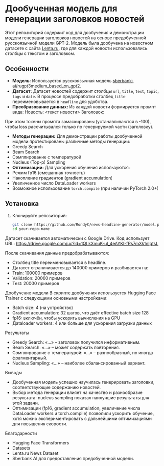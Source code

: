 # Дообученная модель для генерации заголовков новостей

Этот репозиторий содержит код для дообучения и демонстрации модели генерации заголовков новостей на основе предобученной русскоязычной модели GPT-2. Модель была дообучена на новостном датасете с сайта [Lenta.ru](https://lenta.ru), где для каждой новости использовались столбцы с текстом и заголовком.

## Особенности

- **Модель:** Используется русскоязычная модель [sberbank-ai/rugpt3medium_based_on_gpt2](https://huggingface.co/sberbank-ai/rugpt3medium_based_on_gpt2).
- **Датасет:** Датасет новостей содержит столбцы `url`, `title`, `text`, `topic`, `tags` и `date`. В процессе предобработки столбец `title` переименовывается в `headline` для удобства.
- **Преобразование данных:** Из каждой новости формируется промпт вида:
Новость: <текст новости> Заголовок:

При этом токены промпта замаскированы (устанавливаются в -100), чтобы loss рассчитывался только по генерируемой части (заголовку).
- **Методы генерации:** Для демонстрации работы дообученной модели протестированы различные методы генерации:
- Greedy Search
- Beam Search
- Сэмплирование с температурой
- Nucleus (Top-p) Sampling
- **Оптимизации:** Для ускорения обучения используются:
- Режим fp16 (смешанная точность)
- Накопление градиентов (gradient accumulation)
- Увеличенное число DataLoader workers
- Возможное использование `torch.compile` (при наличии PyTorch 2.0+)

## Установка

1. Клонируйте репозиторий:

   ```bash
   git clone https://github.com/RondyC/news-headline-generator/model.py
   cd your-repo-name
Датасет скачивается автоматически с Google Drive. Код использует URL:
https://drive.google.com/uc?id=1QLkXmuK-ul_4eAYKI-fRs7mXk1nIgtsL

После скачивания данные предобрабатываются:
* Столбец title переименовывается в headline.
* Датасет ограничивается до 140000 примеров и разбивается на:
 * Train: 100000 примеров
 * Validation: 20000 примеров
 * Test: 20000 примеров

Дообучение модели
В скрипте дообучения используется Hugging Face Trainer с следующими основными настройками:

* Batch size: 4 (на устройство)
* Gradient accumulation: 32 шагов, что даёт effective batch size 128
* fp16: включён, чтобы ускорить вычисления на GPU
* Дataloader workers: 4 или больше для ускорения загрузки данных

Результаты
* Greedy Search: «...» – заголовок получился информативным.
* Beam Search: «...» – может содержать повторения.
* Сэмплирование с температурой: «...» – разнообразный, но иногда фрагментарный.
* Nucleus Sampling: «...» – наиболее сбалансированный вариант.

Выводы
* Дообученная модель успешно научилась генерировать заголовки, соответствующие содержанию новостей.
* Выбор метода генерации влияет на качество и разнообразие результата: nucleus sampling показал наилучшие результаты для этой задачи.
* Оптимизации (fp16, gradient accumulation, увеличение числа DataLoader workers и torch.compile) позволили ускорить обучение, хотя можно экспериментировать с дальнейшими оптимизациями для повышения скорости.


Благодарности
* Hugging Face Transformers
* Datasets
* Lenta.ru News Dataset
* Sberbank AI для предоставления предобученной модели.
